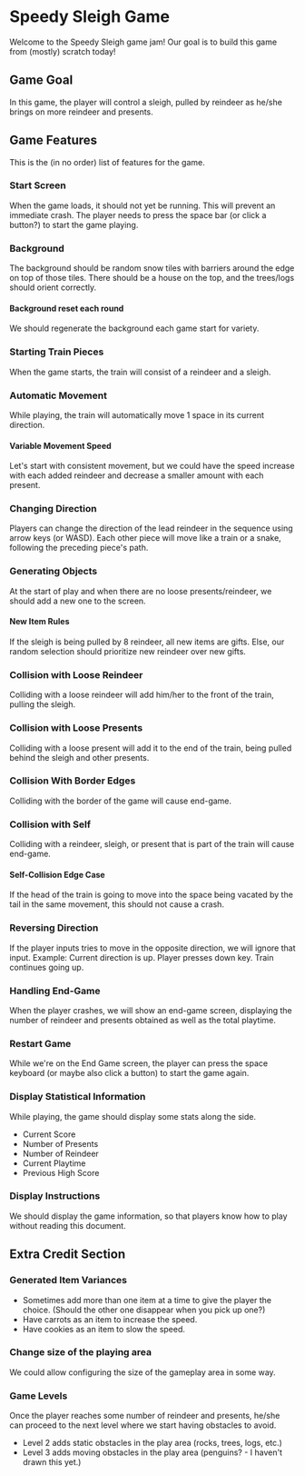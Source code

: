 # Speedy Sleigh Game

Welcome to the Speedy Sleigh game jam! Our goal is to build this game from (mostly) scratch today!

## Game Goal

In this game, the player will control a sleigh, pulled by reindeer as he/she brings on more reindeer and presents.

## Game Features

This is the (in no order) list of features for the game.

### Start Screen

When the game loads, it should not yet be running. This will prevent an immediate crash. The player needs to press the space bar (or click a button?) to start the game playing.

### Background

The background should be random snow tiles with barriers around the edge on top of those tiles. There should be a house on the top, and the trees/logs should orient correctly.

#### Background reset each round

We should regenerate the background each game start for variety.

### Starting Train Pieces

When the game starts, the train will consist of a reindeer and a sleigh.

### Automatic Movement

While playing, the train will automatically move 1 space in its current direction.

#### Variable Movement Speed

Let's start with consistent movement, but we could have the speed increase with each added reindeer and decrease a smaller amount with each present.

### Changing Direction

Players can change the direction of the lead reindeer in the sequence using arrow keys (or WASD). Each other piece will move like a train or a snake, following the preceding piece's path.

### Generating Objects

At the start of play and when there are no loose presents/reindeer, we should add a new one to the screen.

#### New Item Rules

If the sleigh is being pulled by 8 reindeer, all new items are gifts.
Else, our random selection should prioritize new reindeer over new gifts.

### Collision with Loose Reindeer

Colliding with a loose reindeer will add him/her to the front of the train, pulling the sleigh.

### Collision with Loose Presents

Colliding with a loose present will add it to the end of the train, being pulled behind the sleigh and other presents.

### Collision With Border Edges

Colliding with the border of the game will cause end-game.

### Collision with Self

Colliding with a reindeer, sleigh, or present that is part of the train will cause end-game.

#### Self-Collision Edge Case

If the head of the train is going to move into the space being vacated by the tail in the same movement, this should not cause a crash.

### Reversing Direction

If the player inputs tries to move in the opposite direction, we will ignore that input. Example: Current direction is up. Player presses down key. Train continues going up.

### Handling End-Game

When the player crashes, we will show an end-game screen, displaying the number of reindeer and presents obtained as well as the total playtime.

### Restart Game

While we're on the End Game screen, the player can press the space keyboard (or maybe also click a button) to start the game again.

### Display Statistical Information

While playing, the game should display some stats along the side.

- Current Score
- Number of Presents
- Number of Reindeer
- Current Playtime
- Previous High Score

### Display Instructions

We should display the game information, so that players know how to play without reading this document.

## Extra Credit Section

### Generated Item Variances

- Sometimes add more than one item at a time to give the player the choice. (Should the other one disappear when you pick up one?)
- Have carrots as an item to increase the speed.
- Have cookies as an item to slow the speed.

### Change size of the playing area

We could allow configuring the size of the gameplay area in some way.

### Game Levels

Once the player reaches some number of reindeer and presents, he/she can proceed to the next level where we start having obstacles to avoid.

- Level 2 adds static obstacles in the play area (rocks, trees, logs, etc.)
- Level 3 adds moving obstacles in the play area (penguins? - I haven't drawn this yet.)
